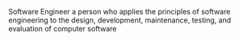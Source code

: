 Software Engineer
 a person who applies the principles of software engineering to the design, development, maintenance, testing, and evaluation of computer software
